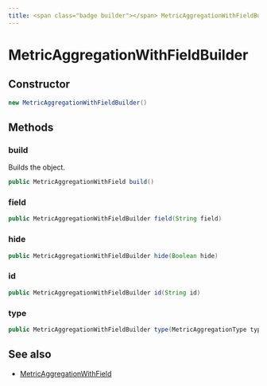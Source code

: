 ```yaml
---
title: <span class="badge builder"></span> MetricAggregationWithFieldBuilder
---
```

# <span class="badge builder"></span> MetricAggregationWithFieldBuilder

## Constructor

```java
new MetricAggregationWithFieldBuilder()
```
## Methods

### <span class="badge object-method"></span> build

Builds the object.

```java
public MetricAggregationWithField build()
```

### <span class="badge object-method"></span> field

```java
public MetricAggregationWithFieldBuilder field(String field)
```

### <span class="badge object-method"></span> hide

```java
public MetricAggregationWithFieldBuilder hide(Boolean hide)
```

### <span class="badge object-method"></span> id

```java
public MetricAggregationWithFieldBuilder id(String id)
```

### <span class="badge object-method"></span> type

```java
public MetricAggregationWithFieldBuilder type(MetricAggregationType type)
```

## See also

 * <span class="badge object-type-class"></span> [MetricAggregationWithField](./object-MetricAggregationWithField.md)
